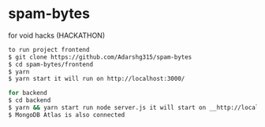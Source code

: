 # spam-bytes

for void hacks (HACKATHON)
```bash
to run project frontend
$ git clone https://github.com/Adarshg315/spam-bytes
$ cd spam-bytes/frontend
$ yarn
$ yarn start it will run on http://localhost:3000/
```
```bash
for backend 
$ cd backend 
$ yarn && yarn start run node server.js it will start on __http://localhost:5050/__
$ MongoDB Atlas is also connected 
```

